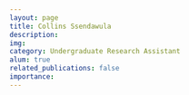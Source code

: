 ```yaml
---
layout: page
title: Collins Ssendawula
description:
img:
category: Undergraduate Research Assistant
alum: true
related_publications: false
importance:
---
```


